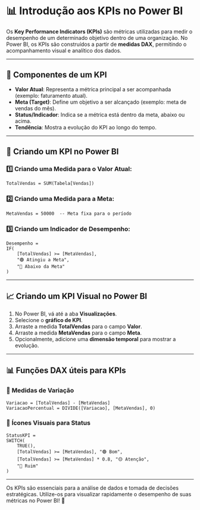 # 📊 Introdução aos KPIs no Power BI

Os **Key Performance Indicators (KPIs)** são métricas utilizadas para medir o desempenho de um determinado objetivo dentro de uma organização. No Power BI, os KPIs são construídos a partir de **medidas DAX**, permitindo o acompanhamento visual e analítico dos dados.

---

## 🎯 **Componentes de um KPI**
- **Valor Atual**: Representa a métrica principal a ser acompanhada (exemplo: faturamento atual).
- **Meta (Target)**: Define um objetivo a ser alcançado (exemplo: meta de vendas do mês).
- **Status/Indicador**: Indica se a métrica está dentro da meta, abaixo ou acima.
- **Tendência**: Mostra a evolução do KPI ao longo do tempo.

---

## 🔢 **Criando um KPI no Power BI**

### 1️⃣ Criando uma Medida para o Valor Atual:
```DAX
TotalVendas = SUM(Tabela[Vendas])
```

### 2️⃣ Criando uma Medida para a Meta:
```DAX
MetaVendas = 50000  -- Meta fixa para o período
```

### 3️⃣ Criando um Indicador de Desempenho:
```DAX
Desempenho =
IF(
    [TotalVendas] >= [MetaVendas],
    "🟢 Atingiu a Meta",
    "🔴 Abaixo da Meta"
)
```

---

## 📈 **Criando um KPI Visual no Power BI**
1. No Power BI, vá até a aba **Visualizações**.
2. Selecione o **gráfico de KPI**.
3. Arraste a medida **TotalVendas** para o campo **Valor**.
4. Arraste a medida **MetaVendas** para o campo **Meta**.
5. Opcionalmente, adicione uma **dimensão temporal** para mostrar a evolução.

---

## 📊 **Funções DAX úteis para KPIs**

### 📍 **Medidas de Variação**
```DAX
Variacao = [TotalVendas] - [MetaVendas]
VariacaoPercentual = DIVIDE([Variacao], [MetaVendas], 0)
```

### 📍 **Ícones Visuais para Status**
```DAX
StatusKPI =
SWITCH(
    TRUE(),
    [TotalVendas] >= [MetaVendas], "🟢 Bom",
    [TotalVendas] >= [MetaVendas] * 0.8, "🟡 Atenção",
    "🔴 Ruim"
)
```

---

Os KPIs são essenciais para a análise de dados e tomada de decisões estratégicas. Utilize-os para visualizar rapidamente o desempenho de suas métricas no Power BI! 🚀

